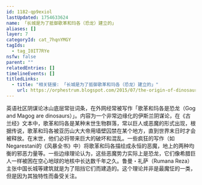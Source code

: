```yaml
---
id: 1182-qp9exiol
lastUpdated: 1754633624
name: 「长城是为了抵御歌革和玛各（恐龙）建立的」
aliases: []
layer: 7
categoryId: cat_7hqnYMGY
tagIds:
  - tag_I0IT7RYe
nsfw: false
parent: ""
relatedEntries: []
timelineEvents: []
titledLinks:
  - title: "相关链接: 「长城是为了抵御歌革和玛各（恐龙）建立的」"
    url: https://orphestrum.blogspot.com/2015/07/the-origin-of-dinosaurs-and-dragons_61.html
---
```


英语社区阴谋论冰山底层常驻词条，在外网经常被写作「歌革和玛各是恐龙（Gog and Magog are dinosaurs）」。内容为一个非常边缘化的伊斯兰阴谋论，在《古兰经》文本中，歌革和玛各是某种末世生物群落，常以巨人或恶魔的形式出现，根据传说，歌革和玛各被亚历山大大帝用墙壁囚禁在某个地方，直到世界末日时才会被释放。在末世，他们必将带来巨大的破坏和混乱。一些疯狂的写作（如Negarestani的《风暴全书》中）将歌革和玛各描绘成永恒的恶魔，地上的两种均衡的邪恶力量等。一些边缘理论认为，这些恶魔势力实际上是恐龙，它们像希腊巨人一样被困在空心地球的地核中长达数千年之久。鲁曼・礼萨（Rumana Reza）主张中国长城等建筑就是为了阻挡它们而建造的。这个理论并非是最魔怔的一类，但是因为其独特性而备受关注。